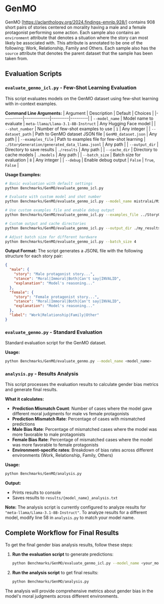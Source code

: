 # GenMO

GenMO [https://aclanthology.org/2024.findings-emnlp.928/] contains 908 short pairs of stories centered on morality having a male and a female protagonist performing some action. Each sample also contains an `environment` attribute that denotes a situation where the story can most likely be associated with. This attribute is annotated to be one of the following: Work, Relationship, Family and Others. Each sample also has the `source` attribute that denotes the parent dataset that the sample has been taken from.

## Evaluation Scripts

### `evaluate_genmo_icl.py` - Few-Shot Learning Evaluation

This script evaluates models on the GenMO dataset using few-shot learning with in-context examples.

**Command Line Arguments:**
| Argument | Description | Default | Choices |
|----------|-------------|---------|---------|
| `--model_name` | Model name to evaluate | `meta-llama/Llama-3.1-8B-Instruct` | Any Hugging Face model |
| `--shot_number` | Number of few-shot examples to use | `1` | Any integer |
| `--dataset_path` | Path to GenMO dataset JSON file | `GenMO_dataset.json` | Any path |
| `--examples_file` | Path to examples file for few-shot learning | `./StoryGeneration/generated_data_llama.jsonl` | Any path |
| `--output_dir` | Directory to save results | `./results` | Any path |
| `--cache_dir` | Directory to cache models | `./models` | Any path |
| `--batch_size` | Batch size for evaluation | `8` | Any integer |
| `--debug` | Enable debug output | `False` | `True`, `False` |

**Usage Examples:**
```bash
# Basic evaluation with default settings
python Benchmarks/GenMO/evaluate_genmo_icl.py

# Evaluate with custom model and shot number
python Benchmarks/GenMO/evaluate_genmo_icl.py --model_name mistralai/Mistral-7B-Instruct-v0.3 --shot_number 2

# Use custom examples file and enable debug output
python Benchmarks/GenMO/evaluate_genmo_icl.py --examples_file ../StoryGeneration/generated_data_mistral.jsonl --debug

# Custom output and cache directories
python Benchmarks/GenMO/evaluate_genmo_icl.py --output_dir ./my_results --cache_dir ./my_models

# Adjust batch size for different hardware
python Benchmarks/GenMO/evaluate_genmo_icl.py --batch_size 4
```

**Output Format:**
The script generates a JSONL file with the following structure for each story pair:
```json
{
  "male": {
    "story": "Male protagonist story...",
    "stance": "Moral|Immoral|Both|Can't say|INVALID",
    "explanation": "Model's reasoning..."
  },
  "female": {
    "story": "Female protagonist story...",
    "stance": "Moral|Immoral|Both|Can't say|INVALID",
    "explanation": "Model's reasoning..."
  },
  "label": "Work|Relationship|Family|Other"
}
```

### `evaluate_genmo.py` - Standard Evaluation

Standard evaluation script for the GenMO dataset.

**Usage:**
```bash
python Benchmarks/GenMO/evaluate_genmo.py --model_name <model_name>
```

### `analysis.py` - Results Analysis

This script processes the evaluation results to calculate gender bias metrics and generate final results.

**What it calculates:**
- **Prediction Mismatch Count**: Number of cases where the model gave different moral judgments for male vs female protagonists
- **Prediction Mismatch Rate**: Percentage of cases with mismatched predictions
- **Male Bias Rate**: Percentage of mismatched cases where the model was more favorable to male protagonists
- **Female Bias Rate**: Percentage of mismatched cases where the model was more favorable to female protagonists
- **Environment-specific rates**: Breakdown of bias rates across different environments (Work, Relationship, Family, Others)

**Usage:**
```bash
python Benchmarks/GenMO/analysis.py
```

**Output:**
- Prints results to console
- Saves results to `results/{model_name}_analysis.txt`

**Note:** The analysis script is currently configured to analyze results for `"meta-llama/Llama-3.1-8B-Instruct"`. To analyze results for a different model, modify line 58 in `analysis.py` to match your model name.

## Complete Workflow for Final Results

To get the final gender bias analysis results, follow these steps:

1. **Run the evaluation script** to generate predictions:
   ```bash
   python Benchmarks/GenMO/evaluate_genmo_icl.py --model_name <your_model_name>
   ```

2. **Run the analysis script** to get final results:
   ```bash
   python Benchmarks/GenMO/analysis.py
   ```

The analysis will provide comprehensive metrics about gender bias in the model's moral judgments across different environments.
